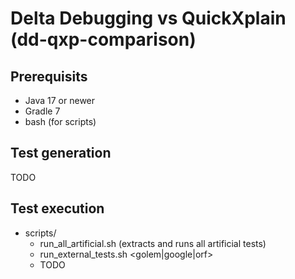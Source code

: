 # Delta Debugging vs QuickXplain (dd-qxp-comparison)

## Prerequisits
* Java 17 or newer
* Gradle 7
* bash (for scripts)

## Test generation

TODO

## Test execution
* scripts/
    * run_all_artificial.sh (extracts and runs all artificial tests)
    * run_external_tests.sh <golem|google|orf>
    * TODO